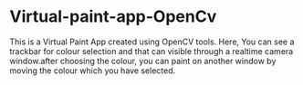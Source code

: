 # Virtual-paint-app-OpenCv
This is a Virtual Paint App created using OpenCV tools. Here, You can see a trackbar for colour selection
and that can visible through a realtime camera window.after choosing the colour, you can paint on another window by moving the colour which you have selected.
